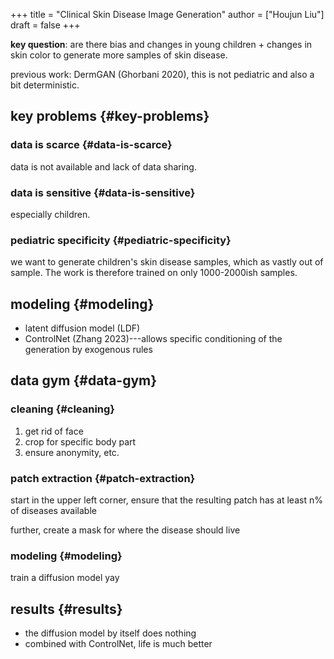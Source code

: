 +++
title = "Clinical Skin Disease Image Generation"
author = ["Houjun Liu"]
draft = false
+++

**key question**: are there bias and changes in young children + changes in skin color to generate more samples of skin disease.

previous work: DermGAN (Ghorbani 2020), this is not pediatric and also a bit deterministic.


## key problems {#key-problems}


### data is scarce {#data-is-scarce}

data is not available and lack of data sharing.


### data is sensitive {#data-is-sensitive}

especially children.


### pediatric specificity {#pediatric-specificity}

we want to generate children's skin disease samples, which as vastly out of sample. The work is therefore trained on only 1000-2000ish samples.


## modeling {#modeling}

-   latent diffusion model (LDF)
-   ControlNet (Zhang 2023)---allows specific conditioning of the generation by exogenous rules


## data gym {#data-gym}


### cleaning {#cleaning}

1.  get rid of face
2.  crop for specific body part
3.  ensure anonymity, etc.


### patch extraction {#patch-extraction}

start in the upper left corner, ensure that the resulting patch has at least n% of diseases available

further, create a mask for where the disease should live


### modeling {#modeling}

train a diffusion model yay


## results {#results}

-   the diffusion model by itself does nothing
-   combined with ControlNet, life is much better
